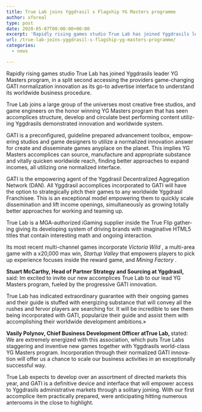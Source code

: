 ```yaml
---
title: True Lab joins Yggdrasil s Flagship YG Masters programme
author: xforeal 
type: post
date: 2020-05-07T00:00:00+00:00
excerpt: 'Rapidly rising games studio True Lab has joined Yggdrasils leader YG Masters program, in a flash accessing the providers game-changing GATI normalization innovation as its go-to advertise interface to understand its worldwide business strategy '
url: /true-lab-joins-yggdrasil-s-flagship-yg-masters-programme/
categories:
  - news

---
```

<span lang="EN-US">Rapidly rising games studio True Lab has joined Yggdrasils leader YG Masters program, in a split second accessing the providers game-changing GATI normalization innovation as its go-to advertise interface to understand its worldwide business procedure. </span>

<span lang="EN-US">True Lab joins a large group of the universes most creative free studios, and game engineers on the honor winning YG Masters program that has seen accomplices structure, </span><span lang="EN-US">develop and circulate best performing content utilizing Yggdrasils demonstrated innovation and worldwide system. </span>

<span lang="EN-US">GATI is a preconfigured, guideline prepared advancement toolbox, empowering studios and game designers to utilize a normalized innovation answer for create and disseminate games anyplace on the planet. This implies YG Masters accomplices can source, manufacture and appropriate substance and vitally quicken worldwide reach, finding better approaches to expand incomes, all utilizing one normalized interface. </span>

<span lang="EN-US">GATI is the empowering agent of the Yggdrasil Decentralized Aggregation Network (DAN). All Yggdrasil accomplices incorporated to GATI will have the option to strategically pitch their games to any worldwide Yggdrasil Franchisee. This is an exceptional model empowering them to quickly scale dissemination and lift income openings, simultaneously as growing totally better approaches for working and teaming up. </span>

<span lang="EN-US">True Lab is a MGA-authorized iGaming supplier inside the True Flip gathering giving its developing system of driving brands with imaginative HTML5 titles that contain interesting math and ongoing interaction. </span>

<span lang="EN-US">Its most recent multi-channel games incorporate <em>Victoria Wild </em>, a multi-area game with a x20,000 max win, <em>Startup Valley </em> that empowers players to pick up experience focuses inside the reward game, and <em>Mining Factory </em>. </span>

**<span lang="EN-US">Stuart McCarthy, Head of Partner Strategy and Sourcing at Yggdrasil, </span>**<span lang="EN-US">said: </span> <span lang="EN-US">Im excited to invite our new accomplices True Lab to our lead YG Masters program, fueled by the progressive GATI innovation. </span>

<span lang="EN-US">True Lab has indicated extraordinary guarantee with their ongoing games and their guide is stuffed with energizing substance that will convey all the rushes and fervor players are searching for. It will be incredible to see them being incorporated with GATI, popularize their guide and assist them with accomplishing their worldwide development ambitions.&#187; </span>

**<span lang="EN-US">Vasily Polynov, </span>** **<span lang="EN-US">Chief Business Development Officer atTrue Lab, </span>** <span lang="EN-US">stated: We are extremely energized with this association, which puts True Labs staggering and inventive new games together with Yggdrasils world-class YG Masters program. Incorporation through their normalized GATI innovation will offer us a chance to scale our business activities in an exceptionally successful way. </span>

<span lang="EN-US">True Lab expects to develop over an assortment of directed markets this year, and GATI is a definitive device and interface that will empower access to Yggdrasils administrative markets through a solitary joining. With our first accomplice item practically prepared, were anticipating hitting numerous anterooms in the close to highlight. </span>